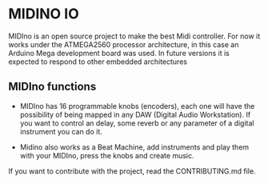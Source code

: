 # MIDINO IO

MIDIno is an open source project to make the best Midi controller. For now it works under the ATMEGA2560 processor architecture, in this case an Arduino Mega development board was used. In future versions it is expected to respond to other embedded architectures

## MIDIno functions

 - MIDIno has 16 programmable knobs (encoders), each one will have the possibility of being mapped in any DAW (Digital Audio Workstation). If you want to control an delay, some reverb or any parameter of a digital instrument you can do it. 

- Midino also works as a Beat Machine, add instruments and play them with your MIDIno, press the knobs and create music.

If you want to contribute with the project, read the CONTRIBUTING.md file.
